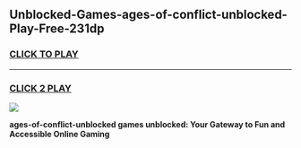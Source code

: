 
## Unblocked-Games-ages-of-conflict-unblocked-Play-Free-231dp
<h3>
<a href="https://premium76.site?title=ages-of-conflict-unblocked&ref=23A">CLICK TO PLAY</a></h3>
<hr>

<h3>
<a href="https://premium76.site?title=ages-of-conflict-unblocked&ref=23A">CLICK 2 PLAY</a>
  
</h3>

<a href="https://premium76.site?title=ages-of-conflict-unblocked&ref=23A"><img src="https://clearcache.store/games.png"></a>


**ages-of-conflict-unblocked games unblocked: Your Gateway to Fun and Accessible Online Gaming**
